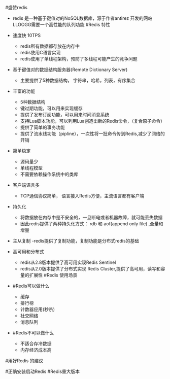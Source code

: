 #盛赞redis
- redis 是一种基于键值对的NoSQL数据库，源于作者antirez 开发的网站LLOOGG需要一个高性能的队列功能
#Redis 特性
- 速度快 10TPS
    - redis所有数据都存放在内存中
    - redis使用C语言实现
    - redis使用了单线程架构，预防了多线程可能产生的竞争问题
- 基于键值对的数据结构服务器(Remote Dictionary Server)
    - 主要提供了5种数据结构， 字符串，哈希，列表，有序集合
- 丰富的功能
    - 5种数据结构
    - 键过期功能，可以用来实现缓存
    - 提供了发布订阅功能，可以用来时间消息系统
    - 支持Lua脚本功能，可以列用Lua创造出新的Redis命令，（复合原子命令）
    - 提供了简单的事务功能
    - 提供了流水线功能（pipline），一次性将一批命令传到Redis,减少了网络的开销
- 简单稳定
    - 源码量少
    - 单线程模型
    - 不需要依赖操作系统中的类库

- 客户端语言多
    - TCP通信协议简单， 语言接入Redis方便，主流语言都有客户端

- 持久化
    - 将数据放在内存中是不安全的，一旦断电或者机器故障，就可能丢失数据
    - 因此redis提供了两种持久化方式： rdb 和 aof(append only file) ,全量和增量

- 主从复制
    -redis提供了复制功能，复制功能是分布式redis的基础
- 高可用和分布式
    - redis从2.8版本提供了高可用实现Redis Sentinel
    - redis从2.0版本提供了分布式实现 Redis Cluster,提供了高可用，读写和容量的扩展性
#Redis 使用场景
- #Redis可以做什么
    - 缓存
    - 排行榜
    - 计数器应用(秒杀)
    - 社交网络
    - 消息队列
- #Redis不可以做什么
    - 不适合存冷数据
    - 内存经济成本高

#用好Redis 的建议

#正确安装启动Redis
#Redis重大版本